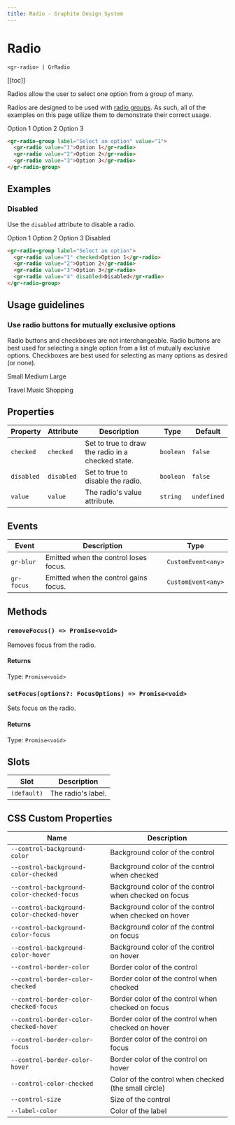 ```yaml
---
title: Radio - Graphite Design System
---
```


# Radio

`<gr-radio> | GrRadio`

[[toc]]

Radios allow the user to select one option from a group of many.

Radios are designed to be used with [radio groups](/components/radio-group). As such, all of the examples on this page utilize them to demonstrate their correct usage.

<gr-radio-group label="Select an option" value="1">
  <gr-radio value="1">Option 1</gr-radio>
  <gr-radio value="2">Option 2</gr-radio>
  <gr-radio value="3">Option 3</gr-radio>
</gr-radio-group>

```html
<gr-radio-group label="Select an option" value="1">
  <gr-radio value="1">Option 1</gr-radio>
  <gr-radio value="2">Option 2</gr-radio>
  <gr-radio value="3">Option 3</gr-radio>
</gr-radio-group>
```

## Examples

### Disabled

Use the `disabled` attribute to disable a radio.

<gr-radio-group label="Select an option">
  <gr-radio value="1" checked>Option 1</gr-radio>
  <gr-radio value="2">Option 2</gr-radio>
  <gr-radio value="3">Option 3</gr-radio>
  <gr-radio value="4" disabled>Disabled</gr-radio>
</gr-radio-group>

```html
<gr-radio-group label="Select an option">
  <gr-radio value="1" checked>Option 1</gr-radio>
  <gr-radio value="2">Option 2</gr-radio>
  <gr-radio value="3">Option 3</gr-radio>
  <gr-radio value="4" disabled>Disabled</gr-radio>
</gr-radio-group>
```

## Usage guidelines

### Use radio buttons for mutually exclusive options

Radio buttons and checkboxes are not interchangeable. Radio buttons are best used for selecting a single option from a list of mutually exclusive options. Checkboxes are best used for selecting as many options as desired (or none).

<div class="usage-guidelines usage-guidelines-do">

<ion-icon name="checkmark-circle" class="icon"></ion-icon>

<gr-radio-group label="Size" value="s">
  <gr-radio value="s">Small</gr-radio>
  <gr-radio value="m">Medium</gr-radio>
  <gr-radio value="l">Large</gr-radio>
</gr-radio-group>

</div>

<div class="usage-guidelines usage-guidelines-dont">

<ion-icon name="close-circle" class="icon"></ion-icon>

<gr-radio-group label="Interests" value="travel">
  <gr-radio value="travel">Travel</gr-radio>
  <gr-radio value="music">Music</gr-radio>
  <gr-radio value="shopping">Shopping</gr-radio>
</gr-radio-group>

</div>

## Properties

| Property   | Attribute  | Description                                       | Type      | Default     |
| ---------- | ---------- | ------------------------------------------------- | --------- | ----------- |
| `checked`  | `checked`  | Set to true to draw the radio in a checked state. | `boolean` | `false`     |
| `disabled` | `disabled` | Set to true to disable the radio.                 | `boolean` | `false`     |
| `value`    | `value`    | The radio's value attribute.                      | `string`  | `undefined` |

## Events

| Event      | Description                           | Type               |
| ---------- | ------------------------------------- | ------------------ |
| `gr-blur`  | Emitted when the control loses focus. | `CustomEvent<any>` |
| `gr-focus` | Emitted when the control gains focus. | `CustomEvent<any>` |

## Methods

### `removeFocus() => Promise<void>`

Removes focus from the radio.

#### Returns

Type: `Promise<void>`

### `setFocus(options?: FocusOptions) => Promise<void>`

Sets focus on the radio.

#### Returns

Type: `Promise<void>`

## Slots

| Slot        | Description        |
| ----------- | ------------------ |
| `(default)` | The radio's label. |

## CSS Custom Properties

| Name                                       | Description                                           |
| ------------------------------------------ | ----------------------------------------------------- |
| `--control-background-color`               | Background color of the control                       |
| `--control-background-color-checked`       | Background color of the control when checked          |
| `--control-background-color-checked-focus` | Background color of the control when checked on focus |
| `--control-background-color-checked-hover` | Background color of the control when checked on hover |
| `--control-background-color-focus`         | Background color of the control on focus              |
| `--control-background-color-hover`         | Background color of the control on hover              |
| `--control-border-color`                   | Border color of the control                           |
| `--control-border-color-checked`           | Border color of the control when checked              |
| `--control-border-color-checked-focus`     | Border color of the control when checked on focus     |
| `--control-border-color-checked-hover`     | Border color of the control when checked on hover     |
| `--control-border-color-focus`             | Border color of the control on focus                  |
| `--control-border-color-hover`             | Border color of the control on hover                  |
| `--control-color-checked`                  | Color of the control when checked (the small circle)  |
| `--control-size`                           | Size of the control                                   |
| `--label-color`                            | Color of the label                                    |
